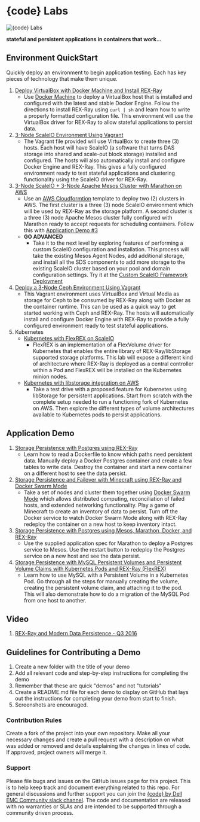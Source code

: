# {code} Labs

![{code} Labs](labs_header.jpg "{code} Labs")

**stateful and persistent applications in containers that work...**

## Environment QuickStart

Quickly deploy an environment to begin application testing. Each 
has key pieces of technology that make them unique.

1. [Deploy VirtualBox with Docker Machine and Install REX-Ray](https://github.com/codedellemc/labs/tree/master/setup-virtualbox-dockermachine)
    - Use [Docker Machine](https://github.com/docker/machine) to deploy a VirtualBox host that is installed and
    configured with the latest and stable Docker Engine. Follow the directions
    to install REX-Ray using `curl | sh` and learn how to write a properly
    formatted configuration file. This environment will use the VirtualBox
    driver for REX-Ray to allow stateful applications to persist data.
2. [3-Node ScaleIO Environment Using Vagrant](https://github.com/codedellemc/labs/tree/master/setup-scaleio-vagrant)
    - The Vagrant file provided will use VirtualBox to create three (3)
    hosts. Each host will have ScaleIO (a software that turns DAS
    storage into shared and scale-out block storage) installed and configured.
    The hosts will also automatically install and configure Docker Engine and
    REX-Ray. This gives a fully configured environment ready to test stateful
    applications and clustering functionality using the ScaleIO driver for
    REX-Ray.
3. [3-Node ScaleIO + 3-Node Apache Mesos Cluster with Marathon on AWS](http://scaleio-framework.readthedocs.io/en/latest/user-guide/demo/)
    - Use an [AWS Cloudformtion](https://aws.amazon.com/cloudformation/)
    template to deploy two (2) clusters in AWS. The first cluster is a three (3)
    node ScaleIO environment which will be used by REX-Ray as the storage
    platform. A second cluster is a three (3) node Apache Mesos cluster fully
    configured with Marathon ready to accept requests for scheduling containers.
    Follow this with [Application Demo #3](https://github.com/codedellemc/labs/tree/master/demo-persistence-with-postgres-marathon-docker)
    - **GO ADVANCED**
        + Take it to the next level by exploring features of performing a custom
        ScaleIO configuration and installation. This process will take the
        existing Mesos Agent Nodes, add additional storage, and install all
        the SDS components to add more storage to the existing ScaleIO cluster
        based on your pool and domain configuration settings. Try it at the 
        [Custom ScaleIO Framework Deployment](https://github.com/codedellemc/labs/tree/master/setup-scaleio-aws-custom)
4. [Deploy a 3-Node Ceph Environment Using Vagrant](https://github.com/codedellemc/vagrant/tree/master/ceph)
    - This Vagrant environment uses VirtualBox and Virtual Media as storage for
    Ceph to be consumed by REX-Ray along with Docker as the container runtime. This can be used as a quick way to get started working with Ceph and
    REX-Ray. The hosts will automatically install and configure Docker Engine
    with REX-Ray to provide a fully configured environment ready to test
    stateful applications.
5. Kubernetes
    - [Kubernetes with FlexREX on ScaleIO](https://github.com/codedellemc/labs/tree/master/demo-persistence-with-scaleio-kubernetes)
        + FlexREX is an implementation of a FlexVolume driver for Kubernetes
        that enables the entire library of REX-Ray/libStorage supported storage
        platforms. This lab will expose a different kind of architecture where
        REX-Ray is deployed as a central controller within a Pod and FlexREX
        will be installed on the Kubernetes minion nodes.
    - [Kubernetes with libstorage integration on AWS](https://github.com/codedellemc/labs/tree/master/demo-kubernetes-with-libstorage)
        + Take a test drive with a proposed feature for Kubernetes using
        libStorage for persistent applications. Start from scratch with the
        complete setup needed to run a functioning fork of Kubernetes on AWS.
        Then explore the different types of volume architectures available to
        Kubernetes pods to persist applications. 

## Application Demo

1. [Storage Persistence with Postgres using REX-Ray](https://github.com/codedellemc/labs/tree/master/demo-persistence-with-postgres-docker)
    - Learn how to read a Dockerfile to know which paths need persistent data.
    Manually deploy a Docker Postgres container and create a few tables to write
    data. Destroy the container and start a new container on a different host to
    see the data persist.
2. [Storage Persistence and Failover with Minecraft using REX-Ray and Docker Swarm Mode](https://github.com/codedellemc/labs/tree/master/demo-persistence-with-minecraft-docker)
    - Take a set of nodes and cluster them together using [Docker Swarm Mode](https://docs.docker.com/engine/swarm/)
    which allows distributed computing, reconciliation of failed hosts, and
    extended networking functionality. Play a game of Minecraft to create an
    inventory of data to persist. Turn off the Docker service to watch Docker
    Swarm Mode along with REX-Ray redeploy the container on a new host to keep
    inventory intact.
3. [Storage Persistence with Postgres using Mesos, Marathon, Docker, and REX-Ray](https://github.com/codedellemc/labs/tree/master/demo-persistence-with-postgres-marathon-docker)
    - Use the supplied application spec for Marathon to deploy a Postgres
    service to Mesos. Use the restart button to redeploy the Postgres service on
    a new host and see the data persist.
4. [Storage Persistence with MySQL Persistent Volumes and Persistent Volume
Claims with Kubernetes Pods and REX-Ray (FlexREX)](https://github.com/codedellemc/labs/tree/master/demo-persistence-with-scaleio-kubernetes#step-5-quick-and-simple-create-a-persistent-volume-and-utilize-it-in-a-pod)
    - Learn how to use MySQL with a Persistent Volume in a Kubernetes Pod. Go
    through all the steps for manually creating the volume, creating the
    persistent volume claim, and attaching it to the pod. This will also
    demonstrate how to do a migration of the MySQL Pod from one host to another.

## Video

1. [REX-Ray and Modern Data Persistence - Q3 2016](https://www.youtube.com/watch?v=EnMsUKSsK0s&list=PLbssOJyyvHuWiBQAg9EFWH570timj2fxt&index=2)

## Guidelines for Contributing a Demo

1. Create a new folder with the title of your demo
2. Add all relevant code and step-by-step instructions for completing the demo
3. Remember that these are quick "demos" and not "tutorials"
4. Create a README.md file for each demo to display on GitHub that lays out the instructions for completing your demo from start to finish.
5. Screenshots are encouraged. 

### Contribution Rules

Create a fork of the project into your own repository. Make all your necessary changes and create a pull request with a description on what was added or removed and details explaining the changes in lines of code. If approved, project owners will merge it.


### Support

Please file bugs and issues on the GitHub issues page for this project. This is to help keep track and document everything related to this repo. For general discussions and further support you can join the [{code} by Dell EMC Community slack channel](http://community.codedellemc.com/). The code and documentation are released with no warranties or SLAs and are intended to be supported through a community driven process.